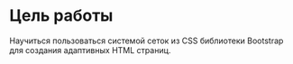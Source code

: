 # Цель работы
Научиться пользоваться системой сеток из CSS библиотеки Bootstrap для создания адаптивных HTML страниц.
